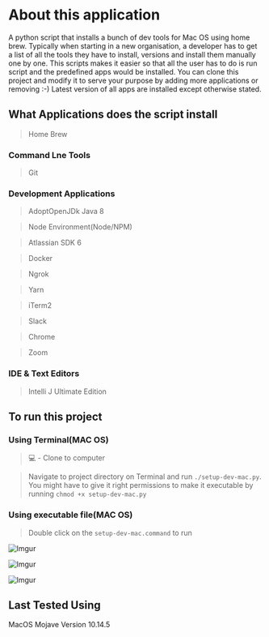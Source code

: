 #  About this application #
A python script that installs a bunch of dev tools for Mac OS using home brew. Typically when starting in a new organisation, a developer has to get a list of all the tools they have to install, versions and install them manually one by one. This scripts makes it easier so that all the user has to do is run script and the predefined apps would be installed.
You can clone this project and modify it to serve your purpose by adding more applications or removing :-)
Latest version of all apps are installed except otherwise stated.

##  What Applications does the script install ##
> Home Brew

### Command Lne Tools
> Git

### Development Applications
> AdoptOpenJDk Java 8

> Node Environment(Node/NPM)

> Atlassian SDK 6

> Docker

> Ngrok

> Yarn

> iTerm2

> Slack

> Chrome

> Zoom

### IDE & Text Editors
> Intelli J Ultimate Edition

##  To run this project ##

### Using Terminal(MAC OS)
> :computer: -  Clone to computer

> Navigate to project directory on Terminal and run `./setup-dev-mac.py`. You might have to give it right permissions to make it executable by running `chmod +x setup-dev-mac.py`

### Using executable file(MAC OS)
> Double click on the `setup-dev-mac.command` to run

![Imgur](https://imgur.com/XgR0TuN.png)

![Imgur](https://imgur.com/2Pr9zqH.png)

![Imgur](https://imgur.com/2dKPkAN.png)

## Last Tested Using ##
MacOS Mojave Version 10.14.5